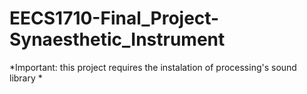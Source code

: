 # EECS1710-Final_Project-Synaesthetic_Instrument

*Important: this project requires the instalation of processing's sound library *
